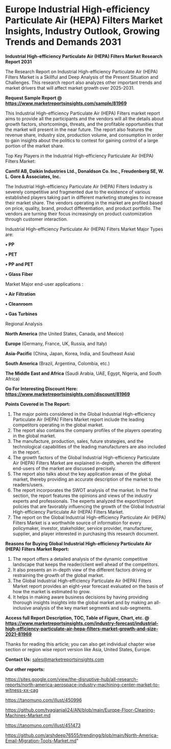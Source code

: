 # Europe Industrial High-efficiency Particulate Air (HEPA) Filters Market Insights, Industry Outlook, Growing Trends and Demands 2031

<strong>Industrial High-efficiency Particulate Air (HEPA) Filters Market Research Report 2031</strong>

The Research Report on Industrial High-efficiency Particulate Air (HEPA) Filters Market is a Skillful and Deep Analysis of the Present Situation and Challenges. This research report also analyzes other important trends and market drivers that will affect market growth over 2025-2031.

<strong>Request Sample Report @ <a href=https://www.marketreportsinsights.com/sample/81969>https://www.marketreportsinsights.com/sample/81969</a></strong>

This Industrial High-efficiency Particulate Air (HEPA) Filters market report aims to provide all the participants and the vendors will all the details about growth factors, shortcomings, threats, and the profitable opportunities that the market will present in the near future. The report also features the revenue share, industry size, production volume, and consumption in order to gain insights about the politics to contest for gaining control of a large portion of the market share.

Top Key Players in the Industrial High-efficiency Particulate Air (HEPA) Filters Market:

<strong>Camfil AB, Daikin Industries Ltd., Donaldson Co. Inc., Freudenberg SE, W. L. Gore & Associates, Inc.</strong>

The Industrial High-efficiency Particulate Air (HEPA) Filters Industry is severely competitive and fragmented due to the existence of various established players taking part in different marketing strategies to increase their market share. The vendors operating in the market are profiled based on price, quality, brand, product differentiation, and product portfolio. The vendors are turning their focus increasingly on product customization through customer interaction.

Industrial High-efficiency Particulate Air (HEPA) Filters Market Major Types are:

<strong>• PP

• PET

• PP and PET

• Glass Fiber</strong>

Market Major end-user applications :

<strong>• Air Filtration

• Cleanroom

• Gas Turbines</strong>

Regional Analysis

</u><strong><b>North America</b></strong> (the United States, Canada, and Mexico)

<strong><b>Europe </b></strong>(Germany, France, UK, Russia, and Italy)

<strong><b>Asia-Pacific</b></strong> (China, Japan, Korea, India, and Southeast Asia)

<strong><b>South America</b></strong> (Brazil, Argentina, Colombia, etc.)

<strong><b>The Middle East and Africa</b></strong> (Saudi Arabia, UAE, Egypt, Nigeria, and South Africa)

<strong>Go For Interesting Discount Here: <a href=https://www.marketreportsinsights.com/discount/81969>https://www.marketreportsinsights.com/discount/81969</a></strong>

<strong>Points Covered in The Report:</strong>
<ol>
  <li>The major points considered in the Global Industrial High-efficiency Particulate Air (HEPA) Filters Market report include the leading competitors operating in the global market.</li>
  <li>The report also contains the company profiles of the players operating in the global market.</li>
  <li>The manufacture, production, sales, future strategies, and the technological capabilities of the leading manufacturers are also included in the report.</li>
  <li>The growth factors of the Global Industrial High-efficiency Particulate Air (HEPA) Filters Market are explained in-depth, wherein the different end-users of the market are discussed precisely.</li>
  <li>The report also talks about the key application areas of the global market, thereby providing an accurate description of the market to the readers/users.</li>
  <li>The report incorporates the SWOT analysis of the market. In the final section, the report features the opinions and views of the industry experts and professionals. The experts analyzed the export/import policies that are favorably influencing the growth of the Global Industrial High-efficiency Particulate Air (HEPA) Filters Market.</li>
  <li>The report on the Global Industrial High-efficiency Particulate Air (HEPA) Filters Market is a worthwhile source of information for every policymaker, investor, stakeholder, service provider, manufacturer, supplier, and player interested in purchasing this research document.</li>
</ol>
<strong>Reasons for Buying Global Industrial High-efficiency Particulate Air (HEPA) Filters Market Report:</strong>

<ol>
  <li>The report offers a detailed analysis of the dynamic competitive landscape that keeps the reader/client well ahead of the competitors.</li>
  <li>It also presents an in-depth view of the different factors driving or restraining the growth of the global market.</li>
  <li>The Global Industrial High-efficiency Particulate Air (HEPA) Filters Market report provides an eight-year forecast evaluated on the basis of how the market is estimated to grow.</li>
  <li>It helps in making aware business decisions by having providing thorough insights insights into the global market and by making an all-inclusive analysis of the key market segments and sub-segments.</li>
</ol>
<strong>Access full Report Description, TOC, Table of Figure, Chart, etc. @ <a href=https://www.marketreportsinsights.com/industry-forecast/industrial-high-efficiency-particulate-air-hepa-filters-market-growth-and-size-2021-81969>https://www.marketreportsinsights.com/industry-forecast/industrial-high-efficiency-particulate-air-hepa-filters-market-growth-and-size-2021-81969</a></strong>


Thanks for reading this article; you can also get individual chapter wise section or region wise report version like Asia, United States, Europe.

<strong>Contact Us:</strong>
sales@marketreportsinsights.com

<strong>Our other reports:</strong>

<a href=https://sites.google.com/view/the-disruptive-hub/all-research-reports/north-america-aerospace-industry-machining-center-market-to-witness-xx-cag>https://sites.google.com/view/the-disruptive-hub/all-research-reports/north-america-aerospace-industry-machining-center-market-to-witness-xx-cag</a>

<a href=https://tanomuno.com/illust/450996>https://tanomuno.com/illust/450996</a>

<a href=https://github.com/tyagianjali24/AN/blob/main/Europe-Floor-Cleaning-Machines-Market.md>https://github.com/tyagianjali24/AN/blob/main/Europe-Floor-Cleaning-Machines-Market.md</a>

<a href=https://tanomuno.com/illust/451473>https://tanomuno.com/illust/451473</a>

<a href=https://github.com/arshdeep76555/trendingg/blob/main/North-America-Email-Migration-Tools-Market.md>https://github.com/arshdeep76555/trendingg/blob/main/North-America-Email-Migration-Tools-Market.md</a>"
